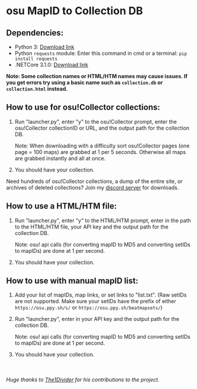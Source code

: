 # osu MapID to Collection DB 

## Dependencies:

- Python 3: [Download link](https://www.python.org/downloads/)
- Python `requests` module: Enter this command in cmd or a terminal: `pip install requests`
- .NETCore 3.1.0: [Download link](https://dotnet.microsoft.com/download/dotnet/thank-you/runtime-desktop-3.1.20-windows-x64-installer)

**Note: Some collection names or HTML/HTM names may cause issues. If you get errors try using a basic name such as `collection.db` or `collection.html` instead.**

## How to use for osu!Collector collections:
1. Run "launcher.py", enter "y" to the osu!Collector prompt, enter the osu!Collector collectionID or URL, and the output path for the collection DB. 

    Note: When downloading with a difficulty sort osu!Collector pages (one page = 100 maps) are grabbed at 1 per 5 seconds. Otherwise all maps are grabbed instantly and all at once.
2. You should have your collection.

Need hundreds of osu!Collector collections, a dump of the entire site, or archives of deleted collections? Join my [discord server](https://discord.gg/T5vEAh4ruF) for downloads.

## How to use a HTML/HTM file:
1. Run "launcher.py", enter "y" to the HTML/HTM prompt, enter in the path to the HTML/HTM file, your API key and the output path for the collection DB. 


    Note: osu! api calls (for converting mapID to MD5 and converting setIDs to mapIDs) are done at 1 per second.
3. You should have your collection.

## How to use with manual mapID list:
1. Add your list of mapIDs, map links, or set links to "list.txt". (Raw setIDs are not supported. Make sure your setIDs have the prefix of either `https://osu.ppy.sh/s/` or `https://osu.ppy.sh/beatmapsets/`)
2. Run "launcher.py", enter in your API key and the output path for the collection DB.

    Note: osu! api calls (for converting mapID to MD5 and converting setIDs to mapIDs) are done at 1 per second.
3. You should have your collection.

</br>

###### Huge thanks to [The1Divider](https://github.com/The1Divider) for his contributions to the project.